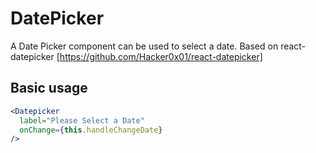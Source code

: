 # DatePicker

A Date Picker component can be used to select a date.
Based on react-datepicker [https://github.com/Hacker0x01/react-datepicker] 

## Basic usage

```jsx
<Datepicker  
  label="Please Select a Date"
  onChange={this.handleChangeDate} 
/>
```
